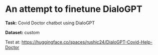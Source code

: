 # An attempt to finetune DialoGPT 

**Task:** Covid Doctor chatbot using DialoGPT

**Dataset:** custom

Test at: https://huggingface.co/spaces/rushic24/DialoGPT-Covid-Help-Doctor
